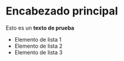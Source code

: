# Encabezado principal

Esto es un **texto de prueba**

- Elemento de lista 1
- Elemento de lista 2
- Elemento de lista 3
